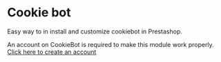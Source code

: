 # Cookie bot

Easy way to in install and customize cookiebot in Prestashop.

An account on CookieBot is required to make this module work properly. [Click here to create an account](https://manage.cookiebot.com/goto/signup?rid=3LJ44)